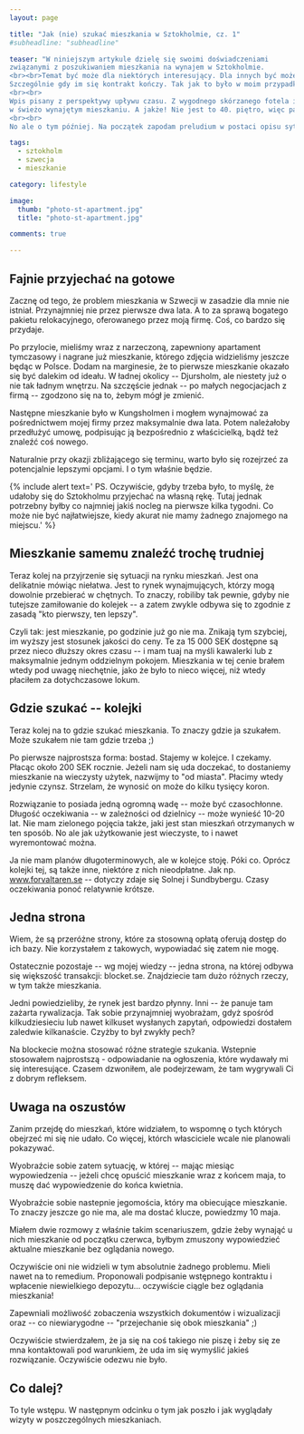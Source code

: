 ```yaml
---
layout: page

title: "Jak (nie) szukać mieszkania w Sztokholmie, cz. 1"
#subheadline: "subheadline"

teaser: "W niniejszym artykule dzielę się swoimi doświadczeniami
związanymi z poszukiwaniem mieszkania na wynajem w Sztokholmie.
<br><br>Temat być może dla niektórych interesujący. Dla innych być może po prostu przydatny.
Szczególnie gdy im się kontrakt kończy. Tak jak to było w moim przypadku jeszcze nie tak dawno temu.
<br><br>
Wpis pisany z perspektywy upływu czasu. Z wygodnego skórzanego fotela i maca postawionego na dębowym stole
w świeżo wynajętym mieszkaniu. A jakże! Nie jest to 40. piętro, więc panorama skromna, ale narzekać nie można.
<br><br>
No ale o tym później. Na początek zapodam preludium w postaci opisu sytuacji mieszkaniowej w stolicy Szwecji. "

tags:
  - sztokholm
  - szwecja
  - mieszkanie

category: lifestyle

image:
  thumb: "photo-st-apartment.jpg"
  title: "photo-st-apartment.jpg"

comments: true

---
```


## Fajnie przyjechać na gotowe

Zacznę od tego, że problem mieszkania w Szwecji w zasadzie dla mnie nie istniał. Przynajmniej nie przez pierwsze 
dwa lata. A to za sprawą bogatego pakietu relokacyjnego, oferowanego przez moją firmę. Coś, co bardzo się przydaje.

Po przylocie, mieliśmy wraz z narzeczoną, zapewniony apartament tymczasowy i nagrane już mieszkanie, którego
 zdjęcia widzieliśmy jeszcze będąc w Polsce. Dodam na marginesie, że to pierwsze mieszkanie okazało się
 być dalekim od ideału. W ładnej okolicy -- Djursholm, ale niestety już o nie tak ładnym wnętrzu. 
 Na szczęście jednak -- po małych negocjacjach z firmą -- zgodzono się na to, żebym mógł je zmienić.
 
 Następne mieszkanie było w Kungsholmen i mogłem wynajmować za pośrednictwem mojej firmy
 przez maksymalnie dwa lata. Potem należałoby przedłużyć umowę, podpisując ją bezpośrednio z właścicielką,
 bądź też znaleźć coś nowego.
 
 Naturalnie przy okazji zbliżającego się terminu, warto było się rozejrzeć za potencjalnie lepszymi opcjami.
 I o tym właśnie będzie.
 
 
 {% include alert text='
PS. Oczywiście, gdyby trzeba było, to myślę, że udałoby się do Sztokholmu przyjechać na własną rękę. 
 Tutaj jednak potrzebny byłby co najmniej jakiś nocleg na pierwsze kilka tygodni. Co może nie być najłatwiejsze, 
 kiedy akurat nie mamy żadnego znajomego na miejscu.'
  %}
 

 
## Mieszkanie samemu znaleźć trochę trudniej

Teraz kolej na przyjrzenie się sytuacji na rynku mieszkań. Jest ona delikatnie mówiąc niełatwa.
Jest to rynek wynajmujących, którzy mogą dowolnie przebierać w chętnych.
To znaczy, robiliby tak pewnie, gdyby nie tutejsze zamiłowanie do kolejek -- a zatem
zwykle odbywa się to zgodnie z zasadą "kto pierwszy, ten lepszy".

Czyli tak: jest mieszkanie, po godzinie już go nie ma. Znikają tym szybciej, im wyższy jest
stosunek jakości do ceny. Te za 15 000 SEK dostępne są przez nieco dłuższy okres czasu --
i mam tuaj na myśli kawalerki lub z maksymalnie jednym oddzielnym pokojem.
Mieszkania w tej cenie brałem wtedy pod uwagę niechętnie, jako że było to nieco więcej, 
niż wtedy płaciłem za dotychczasowe lokum. 


## Gdzie szukać -- kolejki

Teraz kolej na to gdzie szukać mieszkania. To znaczy gdzie ja szukałem. 
Może szukałem nie tam gdzie trzeba ;)

Po pierwsze najprostsza forma: bostad. Stajemy w kolejce. I czekamy. Płacąc około 200 SEK rocznie.
Jeżeli nam się uda doczekać, to dostaniemy mieszkanie na wieczysty użytek, nazwijmy to "od miasta".
Płacimy wtedy jedynie czynsz. Strzelam, że wynosić on może do kilku tysięcy koron.

Rozwiązanie to posiada jedną ogromną wadę -- może być czasochłonne.
Długość oczekiwania -- w zależności od dzielnicy -- może wynieść 10-20 lat.
Nie mam zielonego pojęcia także, jaki jest stan mieszkań otrzymanych w ten sposób.
No ale jak użytkowanie jest wieczyste, to i nawet wyremontować można.

Ja nie mam planów długoterminowych, ale w kolejce stoję. Póki co.
Oprócz kolejki tej, są także inne, niektóre z nich nieodpłatne.
Jak np. www.forvaltaren.se -- dotyczy zdaje się Solnej i Sundbybergu.
Czasy oczekiwania ponoć relatywnie krótsze.


## Jedna strona

Wiem, że są przeróżne strony, które za stosowną opłatą oferują dostęp do ich bazy.
Nie korzystałem z takowych, wypowiadać się zatem nie mogę.

Ostatecznie pozostaje -- wg mojej wiedzy -- jedna strona,
na której odbywa się większość transakcji: blocket.se.
Znajdziecie tam dużo różnych rzeczy, w tym także mieszkania.

Jedni powiedzieliby, że rynek jest bardzo płynny.
Inni -- że panuje tam zażarta rywalizacja. Tak sobie przynajmniej wyobrażam,
gdyż spośród kilkudziesieciu lub nawet kilkuset wysłanych zapytań,
odpowiedzi dostałem zaledwie kilkanaście. Czyżby to był zwykły pech?

Na blockecie można stosować różne strategie szukania. Wstepnie stosowałem najprostszą -
odpowiadanie na ogłoszenia, które wydawały mi się interesujące.
Czasem dzwoniłem, ale podejrzewam, że tam wygrywali Ci z dobrym refleksem.


## Uwaga na oszustów

Zanim przejdę do mieszkań, które widziałem, to wspomnę o tych których obejrzeć mi się nie udało.
Co więcej, którch własciciele wcale nie planowali pokazywać.

Wyobraźcie sobie zatem sytuację, w której -- mając miesiąc wypowiedzenia --
jeżeli chcę opuścić mieszkanie wraz z końcem maja, to muszę dać wypowiedzenie do końca kwietnia.

Wyobraźcie sobie nastepnie jegomościa, który ma obiecujące mieszkanie. To znaczy jeszcze go nie ma,
ale ma dostać klucze, powiedzmy 10 maja.   

Miałem dwie rozmowy z właśnie takim scenariuszem, gdzie żeby wynająć u nich mieszkanie od początku czerwca, 
byłbym  zmuszony wypowiedzieć aktualne mieszkanie bez oglądania nowego. 

Oczywiście oni nie widzieli w tym absolutnie żadnego problemu. Mieli nawet na to remedium.
Proponowali podpisanie wstępnego kontraktu i wpłacenie niewielkiego depozytu... oczywiście ciągle bez oglądania mieszkania! 

Zapewniali możliwość zobaczenia wszystkich dokumentów i wizualizacji oraz -- co niewiarygodne -- "przejechanie się obok mieszkania" ;) 

Oczywiście stwierdzałem, że ja się na coś takiego nie piszę i żeby się ze mna kontaktowali
pod warunkiem, że uda im się wymyślić jakieś rozwiązanie. Oczywiście odezwu nie było.

## Co dalej?

To tyle wstępu. W następnym odcinku o tym jak poszło i jak wyglądały wizyty w poszczególnych mieszkaniach. 

